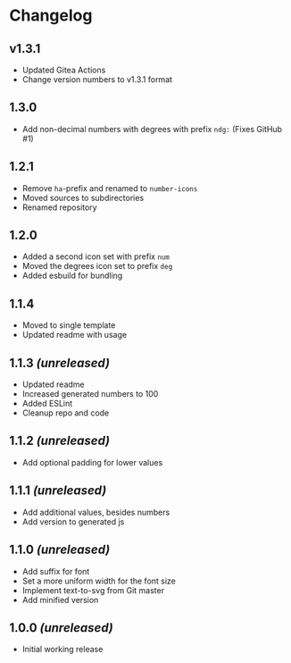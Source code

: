 # Changelog

## v1.3.1

- Updated Gitea Actions
- Change version numbers to v1.3.1 format

## 1.3.0

- Add non-decimal numbers with degrees with prefix `ndg:` (Fixes GitHub #1)

## 1.2.1

- Remove `ha`-prefix and renamed to `number-icons`
- Moved sources to subdirectories
- Renamed repository

## 1.2.0

- Added a second icon set with prefix `num`
- Moved the degrees icon set to prefix `deg`
- Added esbuild for bundling

## 1.1.4

- Moved to single template
- Updated readme with usage

## 1.1.3 _(unreleased)_

- Updated readme
- Increased generated numbers to 100
- Added ESLint
- Cleanup repo and code

## 1.1.2 _(unreleased)_

- Add optional padding for lower values

## 1.1.1 _(unreleased)_

- Add additional values, besides numbers
- Add version to generated js

## 1.1.0 _(unreleased)_

- Add suffix for font
- Set a more uniform width for the font size
- Implement text-to-svg from Git master
- Add minified version

## 1.0.0 _(unreleased)_

- Initial working release
